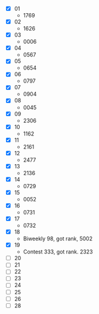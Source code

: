 * [X] 01
  * 1769
* [X] 02
  * 1626
* [X] 03
  * 0006
* [X] 04
  * 0567
* [X] 05
  * 0654
* [X] 06
  * 0797
* [X] 07
  * 0904
* [X] 08
  * 0045
* [X] 09
  * 2306
* [X] 10
  * 1162
* [X] 11
  * 2161
* [X] 12
  * 2477
* [X] 13
  * 2136
* [X] 14
  * 0729
* [X] 15
  * 0052
* [X] 16
  * 0731
* [X] 17
  * 0732
* [X] 18
  * Biweekly 98, got rank, 5002
* [X] 19
  * Contest 333, got rank. 2323
* [ ] 20
* [ ] 21
* [ ] 22
* [ ] 23
* [ ] 24
* [ ] 25
* [ ] 26
* [ ] 28